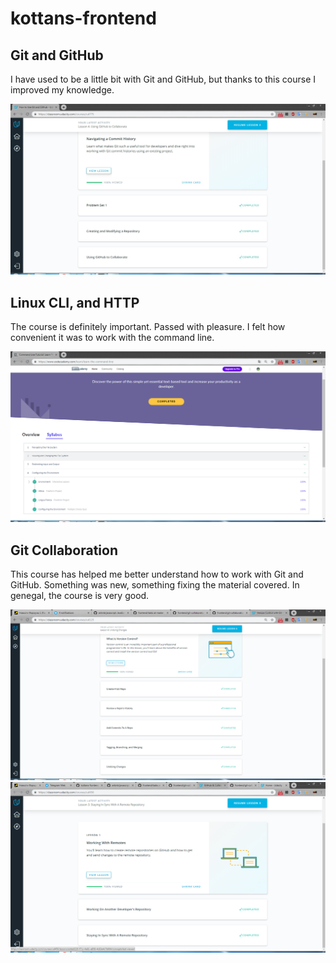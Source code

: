# kottans-frontend

## Git and GitHub
I have used to be a little bit with Git and GitHub, but thanks to this course I improved my knowledge.


![Git and GitHub](https://github.com/Aldegid/kottans-frontend/blob/master/task_git_intro/taks-git-intro.jpg)

## Linux CLI, and HTTP
The course is definitely important. Passed with pleasure. I felt how convenient it was to work with the command line.


![Linux CLI, and HTTP](https://github.com/Aldegid/kottans-frontend/blob/master/task_linux_cli/task_linux_cli.png)

## Git Collaboration
This course has helped me better understand how to work with Git and GitHub. Something was new, something fixing the material covered. In genegal, the course is very good.


![Git Collaboration](https://github.com/Aldegid/kottans-frontend/blob/master/task_git_collaboration/task_git_collaboration.png)
![Git Collaboration](https://github.com/Aldegid/kottans-frontend/blob/master/task_git_collaboration/task_git_collaboration_2.png)